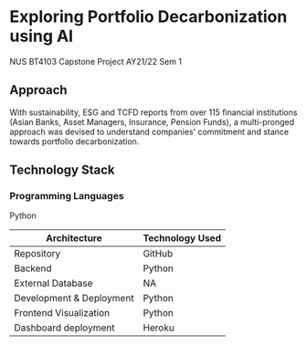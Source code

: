 # Exploring Portfolio Decarbonization using AI
NUS BT4103 Capstone Project AY21/22 Sem 1

## Approach
With sustainability, ESG and TCFD reports from over 115 financial institutions (Asian Banks, Asset Managers, Insurance, Pension Funds), a multi-pronged approach was devised to understand companies' commitment and stance towards portfolio decarbonization. 

## Technology Stack

### Programming Languages
Python

| Architecture | Technology Used |
| -------------| --------------- |
| Repository   | GitHub          |
| Backend      | Python          |
| External Database | NA         |
| Development & Deployment | Python |
| Frontend Visualization | Python|
| Dashboard deployment | Heroku  |


